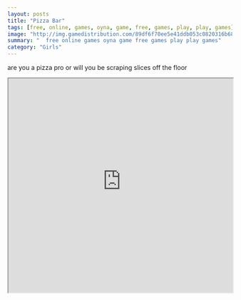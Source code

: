 ```yaml
---
layout: posts
title: "Pizza Bar"
tags: [free, online, games, oyna, game, free, games, play, play, games]
image: "http://img.gamedistribution.com/89df6f70ee5e41ddb053c0820316b68c.jpg"
summary: "  free online games oyna game free games play play games"
category: "Girls"
---
```


are you a pizza pro or will you be scraping slices off the floor

<iframe width="100%" height="480px;" src="http://html5.gamedistribution.com/89df6f70ee5e41ddb053c0820316b68c/"></iframe>